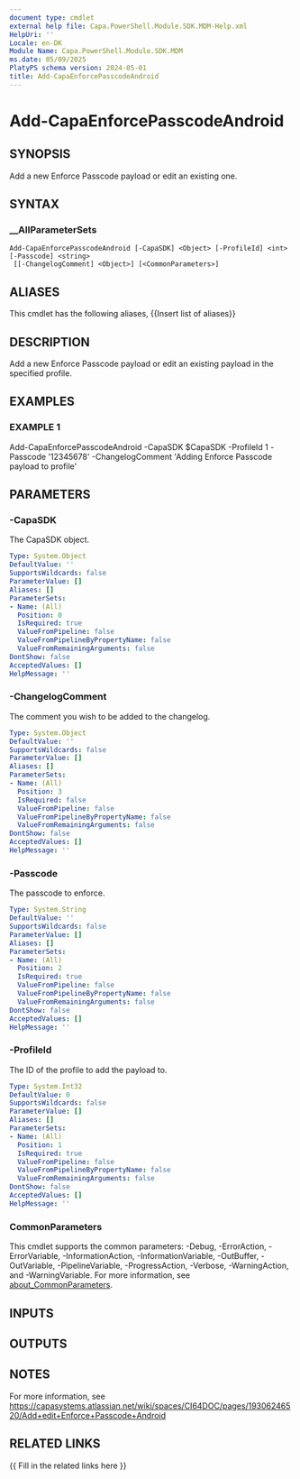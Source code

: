 ```yaml
---
document type: cmdlet
external help file: Capa.PowerShell.Module.SDK.MDM-Help.xml
HelpUri: ''
Locale: en-DK
Module Name: Capa.PowerShell.Module.SDK.MDM
ms.date: 05/09/2025
PlatyPS schema version: 2024-05-01
title: Add-CapaEnforcePasscodeAndroid
---
```


# Add-CapaEnforcePasscodeAndroid

## SYNOPSIS

Add a new Enforce Passcode payload or edit an existing one.

## SYNTAX

### __AllParameterSets

```
Add-CapaEnforcePasscodeAndroid [-CapaSDK] <Object> [-ProfileId] <int> [-Passcode] <string>
 [[-ChangelogComment] <Object>] [<CommonParameters>]
```

## ALIASES

This cmdlet has the following aliases,
  {{Insert list of aliases}}

## DESCRIPTION

Add a new Enforce Passcode payload or edit an existing payload in the specified profile.

## EXAMPLES

### EXAMPLE 1

Add-CapaEnforcePasscodeAndroid -CapaSDK $CapaSDK -ProfileId 1 -Passcode '12345678' -ChangelogComment 'Adding Enforce Passcode payload to profile'

## PARAMETERS

### -CapaSDK

The CapaSDK object.

```yaml
Type: System.Object
DefaultValue: ''
SupportsWildcards: false
ParameterValue: []
Aliases: []
ParameterSets:
- Name: (All)
  Position: 0
  IsRequired: true
  ValueFromPipeline: false
  ValueFromPipelineByPropertyName: false
  ValueFromRemainingArguments: false
DontShow: false
AcceptedValues: []
HelpMessage: ''
```

### -ChangelogComment

The comment you wish to be added to the changelog.

```yaml
Type: System.Object
DefaultValue: ''
SupportsWildcards: false
ParameterValue: []
Aliases: []
ParameterSets:
- Name: (All)
  Position: 3
  IsRequired: false
  ValueFromPipeline: false
  ValueFromPipelineByPropertyName: false
  ValueFromRemainingArguments: false
DontShow: false
AcceptedValues: []
HelpMessage: ''
```

### -Passcode

The passcode to enforce.

```yaml
Type: System.String
DefaultValue: ''
SupportsWildcards: false
ParameterValue: []
Aliases: []
ParameterSets:
- Name: (All)
  Position: 2
  IsRequired: true
  ValueFromPipeline: false
  ValueFromPipelineByPropertyName: false
  ValueFromRemainingArguments: false
DontShow: false
AcceptedValues: []
HelpMessage: ''
```

### -ProfileId

The ID of the profile to add the payload to.

```yaml
Type: System.Int32
DefaultValue: 0
SupportsWildcards: false
ParameterValue: []
Aliases: []
ParameterSets:
- Name: (All)
  Position: 1
  IsRequired: true
  ValueFromPipeline: false
  ValueFromPipelineByPropertyName: false
  ValueFromRemainingArguments: false
DontShow: false
AcceptedValues: []
HelpMessage: ''
```

### CommonParameters

This cmdlet supports the common parameters: -Debug, -ErrorAction, -ErrorVariable,
-InformationAction, -InformationVariable, -OutBuffer, -OutVariable, -PipelineVariable,
-ProgressAction, -Verbose, -WarningAction, and -WarningVariable. For more information, see
[about_CommonParameters](https://go.microsoft.com/fwlink/?LinkID=113216).

## INPUTS

## OUTPUTS

## NOTES

For more information, see https://capasystems.atlassian.net/wiki/spaces/CI64DOC/pages/19306246520/Add+edit+Enforce+Passcode+Android


## RELATED LINKS

{{ Fill in the related links here }}

